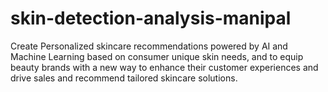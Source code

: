 # skin-detection-analysis-manipal
Create Personalized skincare recommendations powered by AI and Machine Learning based on consumer unique skin needs, and to equip beauty brands with a new way to enhance their customer experiences and drive sales and recommend tailored skincare solutions.
